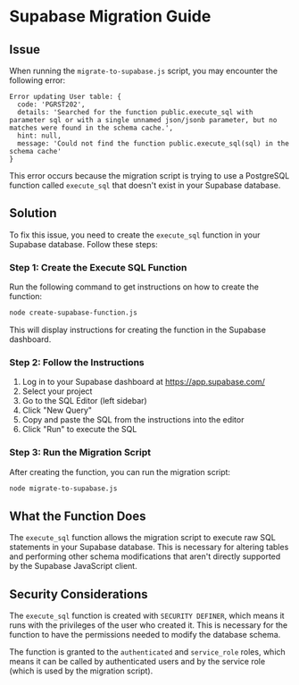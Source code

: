 # Supabase Migration Guide

## Issue

When running the `migrate-to-supabase.js` script, you may encounter the following error:

```
Error updating User table: {
  code: 'PGRST202',
  details: 'Searched for the function public.execute_sql with parameter sql or with a single unnamed json/jsonb parameter, but no matches were found in the schema cache.',
  hint: null,
  message: 'Could not find the function public.execute_sql(sql) in the schema cache'
}
```

This error occurs because the migration script is trying to use a PostgreSQL function called `execute_sql` that doesn't exist in your Supabase database.

## Solution

To fix this issue, you need to create the `execute_sql` function in your Supabase database. Follow these steps:

### Step 1: Create the Execute SQL Function

Run the following command to get instructions on how to create the function:

```bash
node create-supabase-function.js
```

This will display instructions for creating the function in the Supabase dashboard.

### Step 2: Follow the Instructions

1. Log in to your Supabase dashboard at https://app.supabase.com/
2. Select your project
3. Go to the SQL Editor (left sidebar)
4. Click "New Query"
5. Copy and paste the SQL from the instructions into the editor
6. Click "Run" to execute the SQL

### Step 3: Run the Migration Script

After creating the function, you can run the migration script:

```bash
node migrate-to-supabase.js
```

## What the Function Does

The `execute_sql` function allows the migration script to execute raw SQL statements in your Supabase database. This is necessary for altering tables and performing other schema modifications that aren't directly supported by the Supabase JavaScript client.

## Security Considerations

The `execute_sql` function is created with `SECURITY DEFINER`, which means it runs with the privileges of the user who created it. This is necessary for the function to have the permissions needed to modify the database schema.

The function is granted to the `authenticated` and `service_role` roles, which means it can be called by authenticated users and by the service role (which is used by the migration script).
